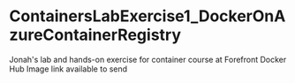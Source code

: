 # ContainersLabExercise1_DockerOnAzureContainerRegistry

Jonah's lab and hands-on exercise for container course at Forefront 
Docker Hub Image link available to send
